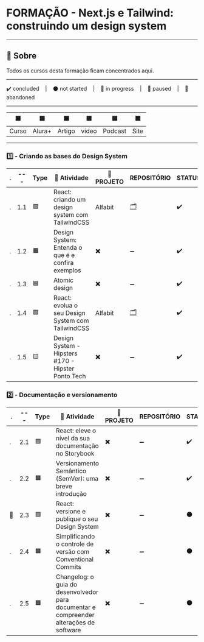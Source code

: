 # FORMAÇÃO - Next.js e Tailwind: construindo um design system

---

## 📌 Sobre
  Todos os cursos desta formação ficam concentrados aqui.

---

<p>
  ✔️ concluded &nbsp;&nbsp;&nbsp;|&nbsp;&nbsp;&nbsp;
  ⚫ not started &nbsp;&nbsp;&nbsp;|&nbsp;&nbsp;&nbsp;
  🔵 in progress &nbsp;&nbsp;&nbsp;|&nbsp;&nbsp;&nbsp;
  🔶 paused &nbsp;&nbsp;&nbsp;|&nbsp;&nbsp;&nbsp;
  🔴 abandoned 
</p>

---
| 🟪 | 🟦 | 🟫 | 🟥 | 🟨 | 🟩 |
| --- | --- | --- | --- | --- | --- |
| Curso | Alura+ | Artigo | video | Podcast | Site |

---

### 1️⃣ - Criando as bases do Design System
| . | --- | Type | 📘 Atividade | 🔗 PROJETO | REPOSITÓRIO | STATUS |
| --- | --- | --- | --- | --- | --- | --- |
| . | 1.1 | 🟪 | React: criando um design system com TailwindCSS | Alfabit | [🗂️](./Criando_Um_DesignSystem_Com_TailwindCSS/) | ✔️ |
| . | 1.2 | 🟫 | Design System: Entenda o que é e confira exemplos | ✖️ | ➖ | ✔️ |
| . | 1.3 | 🟦 | Atomic design | ✖️ | ➖ | ✔️ |
| . | 1.4 | 🟪 | React: evolua o seu Design System com TailwindCSS | Alfabit | [🗂️](./Evolua_seu_design_system_com_TailwindCSS/) | ✔️ |
| . | 1.5 | 🟨 | Design System - Hipsters #170 - Hipster Ponto Tech | ✖️ | ➖ | ✔️ |



### 2️⃣ - Documentação e versionamento

| . | --- | Type | 📘 Atividade | 🔗 PROJETO | REPOSITÓRIO | STATUS |
| --- | --- | --- | --- | --- | --- | --- |
| . | 2.1 | 🟪 | React: eleve o nível da sua documentação no Storybook | ✖️ | ➖ | ✔️ |
| . | 2.2 | 🟫 | Versionamento Semântico (SemVer): uma breve introdução | ✖️ | ➖ | ✔️ |
| 🚩 | 2.3 | 🟪 | React: versione e publique o seu Design System | ✖️ | ➖ | ⚫ |
| . | 2.4 | 🟫 | Simplificando o controle de versão com Conventional Commits | ✖️ | ➖ | ⚫ |
| . | 2.5 | 🟫 | Changelog: o guia do desenvolvedor para documentar e compreender alterações de software | ✖️ | ➖ | ⚫ |

